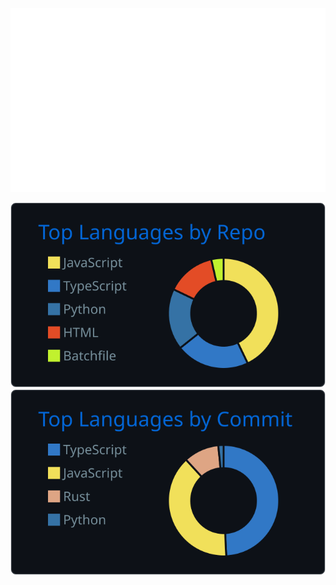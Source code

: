 ![](https://raw.githubusercontent.com/gregormaclaine/my-github-stats/master/generated/overview.svg#gh-dark-mode-only)

[![](https://raw.githubusercontent.com/gregormaclaine/my-github-stats/master/profile-summary-card-output/github_dark/1-repos-per-language.svg)](https://github.com/vn7n24fzkq/github-profile-summary-cards)
[![](https://raw.githubusercontent.com/gregormaclaine/my-github-stats/master/profile-summary-card-output/github_dark/2-most-commit-language.svg)](https://github.com/vn7n24fzkq/github-profile-summary-cards)
